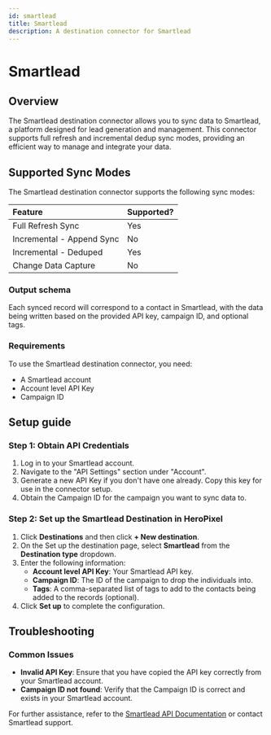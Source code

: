 ```yaml
---
id: smartlead
title: Smartlead
description: A destination connector for Smartlead
---
```


# Smartlead

## Overview

The Smartlead destination connector allows you to sync data to Smartlead, a platform designed for lead generation and management. This connector supports full refresh and incremental dedup sync modes, providing an efficient way to manage and integrate your data.

## Supported Sync Modes

The Smartlead destination connector supports the following sync modes:

| Feature                   | Supported? |
| :------------------------ | :--------- |
| Full Refresh Sync         | Yes        |
| Incremental - Append Sync | No         |
| Incremental - Deduped     | Yes        |
| Change Data Capture       | No         |

### Output schema

Each synced record will correspond to a contact in Smartlead, with the data being written based on the provided API key, campaign ID, and optional tags.

### Requirements

To use the Smartlead destination connector, you need:

- A Smartlead account
- Account level API Key
- Campaign ID

## Setup guide

### Step 1: Obtain API Credentials

1. Log in to your Smartlead account.
2. Navigate to the "API Settings" section under "Account".
3. Generate a new API Key if you don't have one already. Copy this key for use in the connector setup.
4. Obtain the Campaign ID for the campaign you want to sync data to.

### Step 2: Set up the Smartlead Destination in HeroPixel

1. Click **Destinations** and then click **+ New destination**.
2. On the Set up the destination page, select **Smartlead** from the **Destination type** dropdown.
3. Enter the following information:
   - **Account level API Key**: Your Smartlead API key.
   - **Campaign ID**: The ID of the campaign to drop the individuals into.
   - **Tags**: A comma-separated list of tags to add to the contacts being added to the records (optional).
4. Click **Set up** to complete the configuration.

## Troubleshooting

### Common Issues

- **Invalid API Key**: Ensure that you have copied the API key correctly from your Smartlead account.
- **Campaign ID not found**: Verify that the Campaign ID is correct and exists in your Smartlead account.

For further assistance, refer to the [Smartlead API Documentation](https://smartlead.com/api-docs) or contact Smartlead support.

